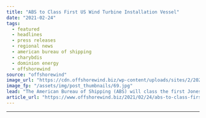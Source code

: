 ```yaml
---
title: "ABS to Class First US Wind Turbine Installation Vessel"
date: "2021-02-24"
tags: 
  - featured
  - headlines
  - press releases
  - regional news
  - american bureau of shipping
  - charybdis
  - dominion energy
  - offshorewind
source: "offshorewind"
image_url: "https://cdn.offshorewind.biz/wp-content/uploads/sites/2/2021/02/24092003/ABS-to-Class-First-US-Wind-Turbine-Installation-Vessel.jpg"
image_fp: "/assets/img/post_thumbnails/69.jpg"
lead: "The American Bureau of Shipping (ABS) will class the first Jones Act compliant wind"
article_url: "https://www.offshorewind.biz/2021/02/24/abs-to-class-first-us-wind-turbine-installation-vessel/"
---
```


---
